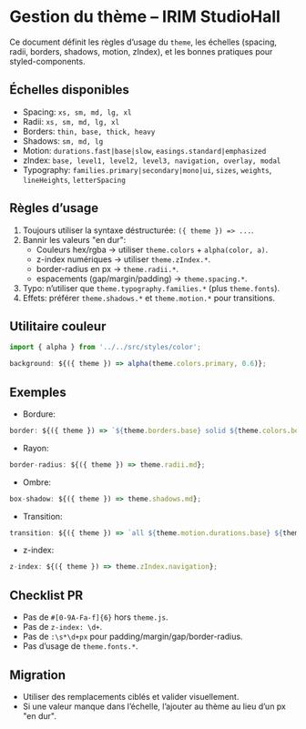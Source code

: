 # Gestion du thème – IRIM StudioHall

Ce document définit les règles d’usage du `theme`, les échelles (spacing, radii, borders, shadows, motion, zIndex), et les bonnes pratiques pour styled-components.

## Échelles disponibles

- Spacing: `xs, sm, md, lg, xl`
- Radii: `xs, sm, md, lg, xl`
- Borders: `thin, base, thick, heavy`
- Shadows: `sm, md, lg`
- Motion: `durations.fast|base|slow`, `easings.standard|emphasized`
- zIndex: `base, level1, level2, level3, navigation, overlay, modal`
- Typography: `families.primary|secondary|mono|ui`, `sizes`, `weights`, `lineHeights`, `letterSpacing`

## Règles d’usage

1. Toujours utiliser la syntaxe déstructurée: `({ theme }) => ...`.
2. Bannir les valeurs "en dur":
   - Couleurs hex/rgba → utiliser `theme.colors` + `alpha(color, a)`.
   - z-index numériques → utiliser `theme.zIndex.*`.
   - border-radius en px → `theme.radii.*`.
   - espacements (gap/margin/padding) → `theme.spacing.*`.
3. Typo: n’utiliser que `theme.typography.families.*` (plus `theme.fonts`).
4. Effets: préférer `theme.shadows.*` et `theme.motion.*` pour transitions.

## Utilitaire couleur

```js
import { alpha } from '../../src/styles/color';

background: ${({ theme }) => alpha(theme.colors.primary, 0.6)};
```

## Exemples

- Bordure:
```js
border: ${({ theme }) => `${theme.borders.base} solid ${theme.colors.border}`};
```
- Rayon:
```js
border-radius: ${({ theme }) => theme.radii.md};
```
- Ombre:
```js
box-shadow: ${({ theme }) => theme.shadows.md};
```
- Transition:
```js
transition: ${({ theme }) => `all ${theme.motion.durations.base} ${theme.motion.easings.standard}`};
```
- z-index:
```js
z-index: ${({ theme }) => theme.zIndex.navigation};
```

## Checklist PR

- Pas de `#[0-9A-Fa-f]{6}` hors `theme.js`.
- Pas de `z-index: \d+`.
- Pas de `:\s*\d+px` pour padding/margin/gap/border-radius.
- Pas d’usage de `theme.fonts.*`.

## Migration

- Utiliser des remplacements ciblés et valider visuellement.
- Si une valeur manque dans l’échelle, l’ajouter au thème au lieu d’un px "en dur".


